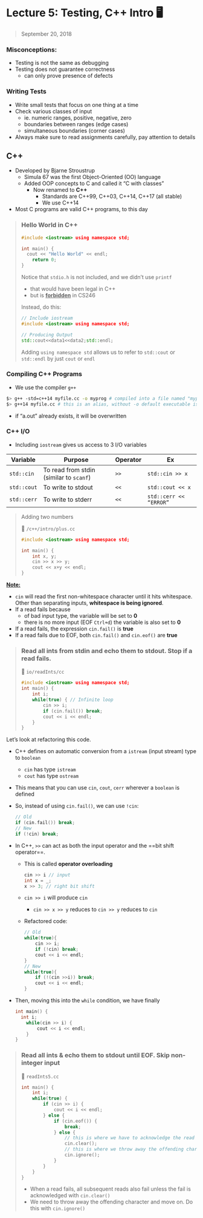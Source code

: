 # Lecture 5: Testing, C++ Intro :desktop_computer:

> September 20, 2018

### Misconceptions:

- Testing is not the same as debugging
- Testing does not guarantee correctness
  - can only prove presence of defects

### Writing Tests

- Write small tests that focus on one thing at a time
- Check various classes of input
  - ie. numeric ranges, positive, negative, zero
  - boundaries between ranges (edge cases)
  - simultaneous boundaries (corner cases)
- Always make sure to read assignments carefully, pay attention to details

## C++

- Developed by Bjarne Stroustrup
  - Simula 67 was the first Object-Oriented (OO) language
  - Added OOP concepts to C and called it “C with classes”
    - Now renamed to **C++**
      - Standards are C++99, C++03, C++14, C++17 (all stable)
      - We use C++14
- Most C programs are valid C++ programs, to this day

> ### **Hello World in C++**
>
> ```c++
> #include <iostream> using namespace std;
> 
> int main() {
> 	cout << "Hello World" << endl;
>     return 0;
> }
> ```
>
> Notice that `stdio.h` is not included, and we didn’t use `printf`
>
> - that would have been legal in C++
> - but is **<u>forbidden</u>** in CS246
>
> Instead, do this:
>
> ```c++
> // Include iostream
> #include <iostream> using namespace std;
> 
> // Producing Output
> std::cout<<data1<<data2;std::endl;
> ```
>
> Adding `using namespace std` allows us to refer to `std::cout` or `std::endl` by just `cout` or `endl`

### Compiling C++ Programs

- We use the compiler `g++`

```bash
$> g++ -std=c++14 myfile.cc -o myprog # compiled into a file named "myprog"
$> g++14 myfile.cc # this is an alias, without -o default executable is named "a.out"
```

- if “a.out” already exists, it will be overwritten

### C++ I/O

- Including `iostream` gives us access to 3 I/O variables

| Variable    | Purpose                                 | Operator | Ex                     |
| ----------- | --------------------------------------- | -------- | ---------------------- |
| `std::cin`  | To read from stdin (similar to `scanf`) | `>>`     | `std::cin >> x`        |
| `std::cout` | To write to stdout                      | `<<`     | `std::cout << x`       |
| `std::cerr` | To write to stderr                      | `<<`     | `std::cerr << “ERROR”` |

> Adding two numbers
>
> :file_folder: `/c++/intro/plus.cc`
>
> ```c++
> #include <iostream> using namespace std;
> 
> int main() {
>     int x, y;
>     cin >> x >> y;
>     cout << x+y << endl;
> }
> ```

**<u>Note:</u>** 

- `cin` will read the first non-whitespace character until it hits whitespace. Other than separating inputs, **whitespace is being ignored**.
- If a read fails because
  - of bad input type, the variable will be set to **0**
  - there is no more input (EOF `Ctrl+d`) the variable is also set to **0**
- If a read fails, the expression `cin.fail()` is **true**
- If a read fails due to EOF, both `cin.fail()` and `cin.eof()` are **true**

> ### Read all ints from stdin and echo them to stdout. Stop if a read fails.
>
> :file_folder: `io/readInts/cc`
>
> ```c++
> #include <iostream> using namespace std;
> int main() {
>     int i;
>     while(true) { // Infinite loop
>         cin >> i;
>         if (cin.fail()) break;
>         cout << i << endl;        
>     }
> }
> ```

Let’s look at refactoring this code.

- C++ defines on automatic conversion from a `istream` (input stream) type to `boolean`

  - `cin` has type `istream`
  - `cout` has type `ostream`

- This means that you can use `cin`, `cout`, `cerr` wherever a `boolean` is defined

- So, instead of using `cin.fail()`, we can use `!cin`:

  ```c++
  // Old
  if (cin.fail()) break;
  // New
  if (!cin) break;
  ```

- In C++, `>>` can act as both the input operator and the ==bit shift operator==.

  - This is called **operator overloading**

    ```c++
    cin >> i // input
    int x = _;
    x >> 3; // right bit shift
    ```

  - `cin >> i` will produce `cin`

    - `cin >> x >> y` reduces to `cin >> y` reduces to `cin`

  - Refactored code:

    ```c++
    // Old
    while(true){
        cin >> i;
        if (!cin) break;
        cout << i << endl;
    }
    // New
    while(true){
        if (!(cin >>i)) break;
        cout << i << endl;
    }
    ```

- Then, moving this into the `while` condition, we have finally

  ```c++
  int main() {
  	int i;
      while(cin >> i) {
          cout << i << endl;
      }
  }
  ```

> ### Read all ints & echo them to stdout until EOF. Skip non-integer input
>
> :file_folder:	`readInts5.cc`
>
> ```c++
> int main() {
>     int i;
>     while(true) {
>         if (cin >> i) {
>             cout << i << endl;
>         } else {
>             if (cin.eof()) {
>                 break;
>             } else {
>                 // this is where we have to acknowledge the read fail
>                 cin.clear();
>                 // this is where we throw away the offending character
>                 cin.ignore();
>             }
>         }
>     }
> }
> ```
>
> - When a read fails, all subsequent reads also fail unless the fail is acknowledged with `cin.clear()`
> - We need to throw away the offending character and move on. Do this with `cin.ignore()`

